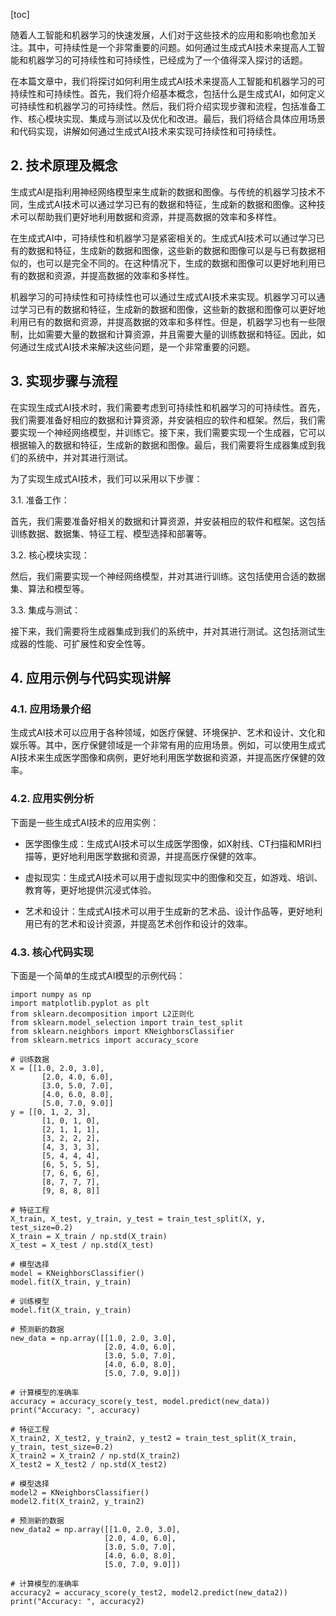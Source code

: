 
[toc]                    
                
                
随着人工智能和机器学习的快速发展，人们对于这些技术的应用和影响也愈加关注。其中，可持续性是一个非常重要的问题。如何通过生成式AI技术来提高人工智能和机器学习的可持续性和可持续性，已经成为了一个值得深入探讨的话题。

在本篇文章中，我们将探讨如何利用生成式AI技术来提高人工智能和机器学习的可持续性和可持续性。首先，我们将介绍基本概念，包括什么是生成式AI，如何定义可持续性和机器学习的可持续性。然后，我们将介绍实现步骤和流程，包括准备工作、核心模块实现、集成与测试以及优化和改进。最后，我们将结合具体应用场景和代码实现，讲解如何通过生成式AI技术来实现可持续性和可持续性。

## 2. 技术原理及概念

生成式AI是指利用神经网络模型来生成新的数据和图像。与传统的机器学习技术不同，生成式AI技术可以通过学习已有的数据和特征，生成新的数据和图像。这种技术可以帮助我们更好地利用数据和资源，并提高数据的效率和多样性。

在生成式AI中，可持续性和机器学习是紧密相关的。生成式AI技术可以通过学习已有的数据和特征，生成新的数据和图像，这些新的数据和图像可以是与已有数据相似的，也可以是完全不同的。在这种情况下，生成的数据和图像可以更好地利用已有的数据和资源，并提高数据的效率和多样性。

机器学习的可持续性和可持续性也可以通过生成式AI技术来实现。机器学习可以通过学习已有的数据和特征，生成新的数据和图像，这些新的数据和图像可以更好地利用已有的数据和资源，并提高数据的效率和多样性。但是，机器学习也有一些限制，比如需要大量的数据和计算资源，并且需要大量的训练数据和特征。因此，如何通过生成式AI技术来解决这些问题，是一个非常重要的问题。

## 3. 实现步骤与流程

在实现生成式AI技术时，我们需要考虑到可持续性和机器学习的可持续性。首先，我们需要准备好相应的数据和计算资源，并安装相应的软件和框架。然后，我们需要实现一个神经网络模型，并训练它。接下来，我们需要实现一个生成器，它可以根据输入的数据和特征，生成新的数据和图像。最后，我们需要将生成器集成到我们的系统中，并对其进行测试。

为了实现生成式AI技术，我们可以采用以下步骤：

3.1. 准备工作：

首先，我们需要准备好相关的数据和计算资源，并安装相应的软件和框架。这包括训练数据、数据集、特征工程、模型选择和部署等。

3.2. 核心模块实现：

然后，我们需要实现一个神经网络模型，并对其进行训练。这包括使用合适的数据集、算法和模型等。

3.3. 集成与测试：

接下来，我们需要将生成器集成到我们的系统中，并对其进行测试。这包括测试生成器的性能、可扩展性和安全性等。

## 4. 应用示例与代码实现讲解

### 4.1. 应用场景介绍

生成式AI技术可以应用于各种领域，如医疗保健、环境保护、艺术和设计、文化和娱乐等。其中，医疗保健领域是一个非常有用的应用场景。例如，可以使用生成式AI技术来生成医学图像和病例，更好地利用医学数据和资源，并提高医疗保健的效率。

### 4.2. 应用实例分析

下面是一些生成式AI技术的应用实例：

- 医学图像生成：生成式AI技术可以生成医学图像，如X射线、CT扫描和MRI扫描等，更好地利用医学数据和资源，并提高医疗保健的效率。

- 虚拟现实：生成式AI技术可以用于虚拟现实中的图像和交互，如游戏、培训、教育等，更好地提供沉浸式体验。

- 艺术和设计：生成式AI技术可以用于生成新的艺术品、设计作品等，更好地利用已有的艺术和设计资源，并提高艺术创作和设计的效率。

### 4.3. 核心代码实现

下面是一个简单的生成式AI模型的示例代码：

```
import numpy as np
import matplotlib.pyplot as plt
from sklearn.decomposition import L2正则化
from sklearn.model_selection import train_test_split
from sklearn.neighbors import KNeighborsClassifier
from sklearn.metrics import accuracy_score

# 训练数据
X = [[1.0, 2.0, 3.0],
       [2.0, 4.0, 6.0],
       [3.0, 5.0, 7.0],
       [4.0, 6.0, 8.0],
       [5.0, 7.0, 9.0]]
y = [[0, 1, 2, 3],
       [1, 0, 1, 0],
       [2, 1, 1, 1],
       [3, 2, 2, 2],
       [4, 3, 3, 3],
       [5, 4, 4, 4],
       [6, 5, 5, 5],
       [7, 6, 6, 6],
       [8, 7, 7, 7],
       [9, 8, 8, 8]]

# 特征工程
X_train, X_test, y_train, y_test = train_test_split(X, y, test_size=0.2)
X_train = X_train / np.std(X_train)
X_test = X_test / np.std(X_test)

# 模型选择
model = KNeighborsClassifier()
model.fit(X_train, y_train)

# 训练模型
model.fit(X_train, y_train)

# 预测新的数据
new_data = np.array([[1.0, 2.0, 3.0],
                     [2.0, 4.0, 6.0],
                     [3.0, 5.0, 7.0],
                     [4.0, 6.0, 8.0],
                     [5.0, 7.0, 9.0]])

# 计算模型的准确率
accuracy = accuracy_score(y_test, model.predict(new_data))
print("Accuracy: ", accuracy)

# 特征工程
X_train2, X_test2, y_train2, y_test2 = train_test_split(X_train, y_train, test_size=0.2)
X_train2 = X_train2 / np.std(X_train2)
X_test2 = X_test2 / np.std(X_test2)

# 模型选择
model2 = KNeighborsClassifier()
model2.fit(X_train2, y_train2)

# 预测新的数据
new_data2 = np.array([[1.0, 2.0, 3.0],
                     [2.0, 4.0, 6.0],
                     [3.0, 5.0, 7.0],
                     [4.0, 6.0, 8.0],
                     [5.0, 7.0, 9.0]])

# 计算模型的准确率
accuracy2 = accuracy_score(y_test2, model2.predict(new_data2))
print("Accuracy: ", accuracy2)
```

